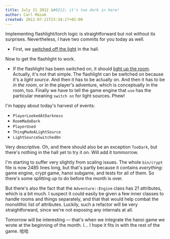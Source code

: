 ```yaml
---
title: July 21 2012 &#8212; it's too dark in here!
author: Carl Mäsak
created: 2012-07-21T23:34:17+02:00
---
```

Implementing flashlight/torch logic is straightforward but not without its
surprises. Nevertheless, I have two commits for you today as well.

* First, we [switched off the
  light](https://github.com/masak/crypt/commit/e90ce36e75c3d845951f22490e93c5dbfb8916cb)
  in the hall.

Now to get the flashlight to work.

* If the flashlight has been switched on, it should [light up the
  room](https://github.com/masak/crypt/commit/e90ce36e75c3d845951f22490e93c5dbfb8916cb).
  Actually, it's not that simple. The flashlight can be switched on because
  it's a *light source*. And then it has to be actually on. And then it has
  to be *in the room*, or in the player's adventure, which is conceptually
  in the room, too. Finally we have to tell the game engine that `use` has the
  particular meaning `switch on` for light sources. Phew!

I'm happy about today's harvest of events:

* `PlayerLookedAtDarkness`
* `RoomMadeDark`
* `PlayerUsed`
* `ThingMadeALightSource`
* `LightSourceSwitchedOn`

Very descriptive. Oh, and there should also be an exception `TooDark`, but
there's nothing in the hall yet to try it on. Will add it tommorrow.

I'm starting to suffer very slightly from scaling issues. The whole `bin/crypt`
file is now 2485 lines long, but that's partly because it contains
*everything*: game engine, crypt game, hanoi subgame, and tests for all of
them. So there's some splitting up to do before the month is over.

But there's also the fact that the `Adventure::Engine` class has 21 attributes,
which is a bit much. I suspect it could easily be given a few inner classes to
handle rooms and things separately, and that that would help combat the
monolithic list of attributes. Luckily, such a refactor will be very
straightforward, since we're not exposing any internals at all.

Tomorrow will be interesting &mdash; that's when we integrate the hanoi game we
wrote at the beginning of the month. I... I hope it fits in with the rest of
the game. 哈哈
